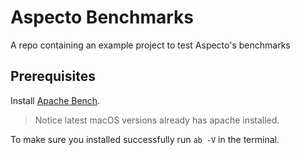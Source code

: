 # Aspecto Benchmarks
A repo containing an example project to test Aspecto's benchmarks

## Prerequisites

Install [Apache Bench](https://www.tutorialspoint.com/apache_bench/apache_bench_environment_setup.htm).  
> Notice latest macOS versions already has apache installed.  

To make sure you installed successfully run `ab -V` in the terminal.